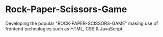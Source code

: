 # Rock-Paper-Scissors-Game
Developing the popular "ROCK-PAPER-SCISSORS-GAME" making use of frontend technologies such as HTML, CSS &amp; JavaScript.
